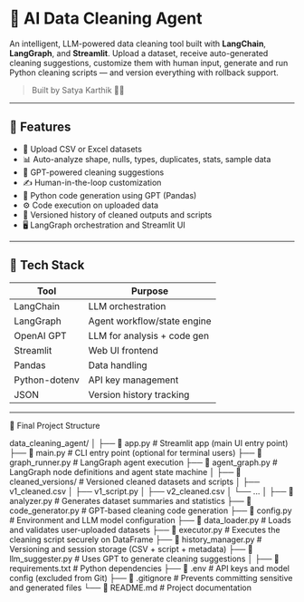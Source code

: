 # 🧼 AI Data Cleaning Agent

An intelligent, LLM-powered data cleaning tool built with **LangChain**, **LangGraph**, and **Streamlit**. Upload a dataset, receive auto-generated cleaning suggestions, customize them with human input, generate and run Python cleaning scripts — and version everything with rollback support.

> Built by Satya Karthik 👨‍💻

---

## 🎯 Features

- 📁 Upload CSV or Excel datasets
- 📊 Auto-analyze shape, nulls, types, duplicates, stats, sample data
- 🤖 GPT-powered cleaning suggestions
- ✍️ Human-in-the-loop customization
- 🧾 Python code generation using GPT (Pandas)
- ⚙️ Code execution on uploaded data
- 💾 Versioned history of cleaned outputs and scripts
- 🖥️ LangGraph orchestration and Streamlit UI

---

## 🧰 Tech Stack

| Tool        | Purpose                     |
|-------------|-----------------------------|
| LangChain   | LLM orchestration            |
| LangGraph   | Agent workflow/state engine  |
| OpenAI GPT  | LLM for analysis + code gen  |
| Streamlit   | Web UI frontend              |
| Pandas      | Data handling                |
| Python-dotenv | API key management         |
| JSON        | Version history tracking     |

---

📂 Final Project Structure

data_cleaning_agent/
│
├── 📄 app.py                     # Streamlit app (main UI entry point)
├── 📄 main.py                    # CLI entry point (optional for terminal users)
├── 📄 graph_runner.py            # LangGraph agent execution
├── 🧠 agent_graph.py             # LangGraph node definitions and agent state machine
│
├── 📁 cleaned_versions/          # Versioned cleaned datasets and scripts
│   ├── v1_cleaned.csv
│   ├── v1_script.py
│   ├── v2_cleaned.csv
│   └── ...
│
├── 📄 analyzer.py                # Generates dataset summaries and statistics
├── 📄 code_generator.py          # GPT-based cleaning code generation
├── 📄 config.py                  # Environment and LLM model configuration
├── 📄 data_loader.py             # Loads and validates user-uploaded datasets
├── 📄 executor.py                # Executes the cleaning script securely on DataFrame
├── 📄 history_manager.py         # Versioning and session storage (CSV + script + metadata)
├── 📄 llm_suggester.py           # Uses GPT to generate cleaning suggestions
│
├── 📄 requirements.txt           # Python dependencies
├── 📄 .env                       # API keys and model config (excluded from Git)
├── 📄 .gitignore                 # Prevents committing sensitive and generated files
└── 📄 README.md                  # Project documentation
